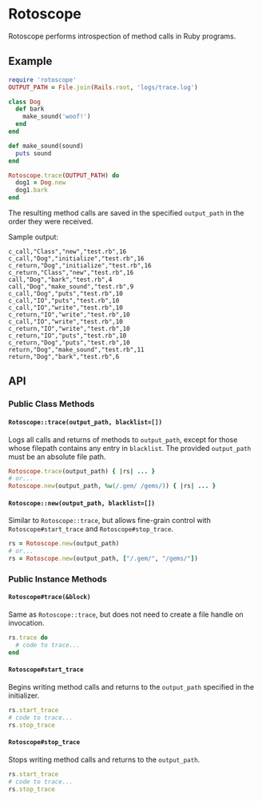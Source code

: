 # Rotoscope

Rotoscope performs introspection of method calls in Ruby programs.

## Example

```ruby
require 'rotoscope'
OUTPUT_PATH = File.join(Rails.root, 'logs/trace.log')

class Dog
  def bark
    make_sound('woof!')
  end
end

def make_sound(sound)
  puts sound
end

Rotoscope.trace(OUTPUT_PATH) do
  dog1 = Dog.new
  dog1.bark
end
```

The resulting method calls are saved in the specified `output_path` in the order they were received.

Sample output:

```
c_call,"Class","new","test.rb",16
c_call,"Dog","initialize","test.rb",16
c_return,"Dog","initialize","test.rb",16
c_return,"Class","new","test.rb",16
call,"Dog","bark","test.rb",4
call,"Dog","make_sound","test.rb",9
c_call,"Dog","puts","test.rb",10
c_call,"IO","puts","test.rb",10
c_call,"IO","write","test.rb",10
c_return,"IO","write","test.rb",10
c_call,"IO","write","test.rb",10
c_return,"IO","write","test.rb",10
c_return,"IO","puts","test.rb",10
c_return,"Dog","puts","test.rb",10
return,"Dog","make_sound","test.rb",11
return,"Dog","bark","test.rb",6
```

## API

### Public Class Methods

#### `Rotoscope::trace(output_path, blacklist=[])`

Logs all calls and returns of methods to `output_path`, except for those whose filepath contains any entry in `blacklist`. The provided `output_path` must be an absolute file path.

```ruby
Rotoscope.trace(output_path) { |rs| ... }
# or...
Rotoscope.new(output_path, %w(/.gem/ /gems/)) { |rs| ... }
```

#### `Rotoscope::new(output_path, blacklist=[])`

Similar to `Rotoscope::trace`, but allows fine-grain control with `Rotoscope#start_trace` and `Rotoscope#stop_trace`.
```ruby
rs = Rotoscope.new(output_path)
# or...
rs = Rotoscope.new(output_path, ["/.gem/", "/gems/"])
```

### Public Instance Methods

#### `Rotoscope#trace(&block)`

Same as `Rotoscope::trace`, but does not need to create a file handle on invocation.

```ruby
rs.trace do
  # code to trace...
end
```

#### `Rotoscope#start_trace`

Begins writing method calls and returns to the `output_path` specified in the initializer.

```ruby
rs.start_trace
# code to trace...
rs.stop_trace
```

#### `Rotoscope#stop_trace`

Stops writing method calls and returns to the `output_path`.

```ruby
rs.start_trace
# code to trace...
rs.stop_trace
```
